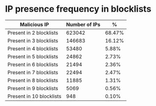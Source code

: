 # IP presence frequency in blocklists
| Malicious IP | Number of IPs | % |
|----|----|----|
| Present in 2 blocklists | 623042 | 68.47% |
| Present in 3 blocklists | 146683 | 16.12% |
| Present in 4 blocklists | 53480 | 5.88% |
| Present in 5 blocklists | 24862 | 2.73% |
| Present in 6 blocklists | 21494 | 2.36% |
| Present in 7 blocklists | 22494 | 2.47% |
| Present in 8 blocklists | 11885 | 1.31% |
| Present in 9 blocklists | 5069 | 0.56% |
| Present in 10 blocklists | 948 | 0.10% |

